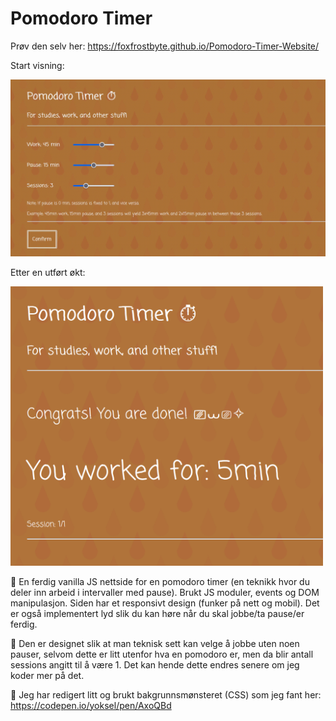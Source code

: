 # Pomodoro Timer
Prøv den selv her: https://foxfrostbyte.github.io/Pomodoro-Timer-Website/

Start visning:

<img src="gif/pomDemo.gif" alt="Gif of the pomodoro timer in action.">

<br>

Etter en utført økt:

<img width="500rem" src="img/pomodoroEnd.png" alt="Image of an ended session in pomodoro.">

<br>

🔸 En ferdig vanilla JS nettside for en pomodoro timer (en teknikk hvor du deler inn arbeid i intervaller med pause). Brukt JS moduler, events og DOM manipulasjon. Siden har et responsivt design (funker på nett og mobil). Det er også implementert lyd slik du kan høre når du skal jobbe/ta pause/er ferdig.

🔸 Den er designet slik at man teknisk sett kan velge å jobbe uten noen pauser, selvom dette er litt utenfor hva en pomodoro er, men da blir antall sessions angitt til å være 1. Det kan hende dette endres senere om jeg koder mer på det.

🔸 Jeg har redigert litt og brukt bakgrunnsmønsteret (CSS) som jeg fant her: https://codepen.io/yoksel/pen/AxoQBd
